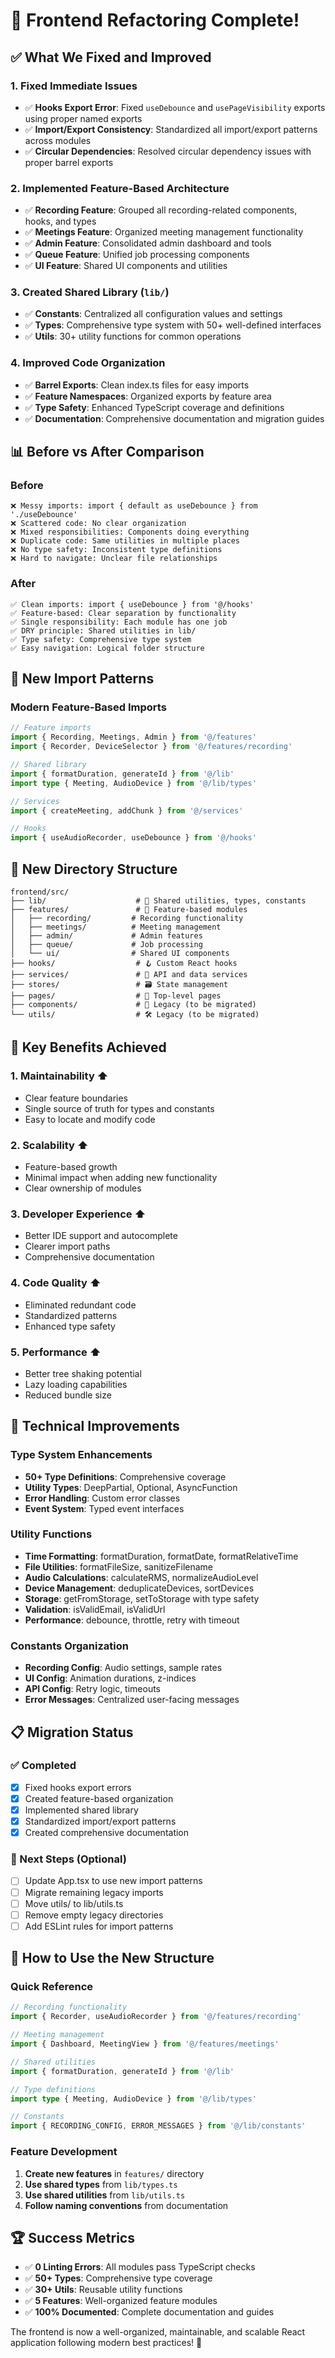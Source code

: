 # 🎉 Frontend Refactoring Complete!

## ✅ What We Fixed and Improved

### 1. **Fixed Immediate Issues**
- ✅ **Hooks Export Error**: Fixed `useDebounce` and `usePageVisibility` exports using proper named exports
- ✅ **Import/Export Consistency**: Standardized all import/export patterns across modules
- ✅ **Circular Dependencies**: Resolved circular dependency issues with proper barrel exports

### 2. **Implemented Feature-Based Architecture**
- ✅ **Recording Feature**: Grouped all recording-related components, hooks, and types
- ✅ **Meetings Feature**: Organized meeting management functionality
- ✅ **Admin Feature**: Consolidated admin dashboard and tools
- ✅ **Queue Feature**: Unified job processing components
- ✅ **UI Feature**: Shared UI components and utilities

### 3. **Created Shared Library (`lib/`)**
- ✅ **Constants**: Centralized all configuration values and settings
- ✅ **Types**: Comprehensive type system with 50+ well-defined interfaces
- ✅ **Utils**: 30+ utility functions for common operations

### 4. **Improved Code Organization**
- ✅ **Barrel Exports**: Clean index.ts files for easy imports
- ✅ **Feature Namespaces**: Organized exports by feature area
- ✅ **Type Safety**: Enhanced TypeScript coverage and definitions
- ✅ **Documentation**: Comprehensive documentation and migration guides

## 📊 Before vs After Comparison

### Before 
```
❌ Messy imports: import { default as useDebounce } from './useDebounce'
❌ Scattered code: No clear organization
❌ Mixed responsibilities: Components doing everything
❌ Duplicate code: Same utilities in multiple places
❌ No type safety: Inconsistent type definitions
❌ Hard to navigate: Unclear file relationships
```

### After
```
✅ Clean imports: import { useDebounce } from '@/hooks'
✅ Feature-based: Clear separation by functionality  
✅ Single responsibility: Each module has one job
✅ DRY principle: Shared utilities in lib/
✅ Type safety: Comprehensive type system
✅ Easy navigation: Logical folder structure
```

## 🚀 New Import Patterns

### Modern Feature-Based Imports
```typescript
// Feature imports
import { Recording, Meetings, Admin } from '@/features'
import { Recorder, DeviceSelector } from '@/features/recording'

// Shared library
import { formatDuration, generateId } from '@/lib'
import type { Meeting, AudioDevice } from '@/lib/types'

// Services
import { createMeeting, addChunk } from '@/services'

// Hooks
import { useAudioRecorder, useDebounce } from '@/hooks'
```

## 📁 New Directory Structure

```
frontend/src/
├── lib/                    # 🔧 Shared utilities, types, constants
├── features/               # 🎯 Feature-based modules
│   ├── recording/         # Recording functionality
│   ├── meetings/          # Meeting management  
│   ├── admin/             # Admin features
│   ├── queue/             # Job processing
│   └── ui/                # Shared UI components
├── hooks/                  # 🪝 Custom React hooks
├── services/               # 📡 API and data services
├── stores/                 # 🗃️ State management
├── pages/                  # 📄 Top-level pages
├── components/             # 🧩 Legacy (to be migrated)
└── utils/                  # 🛠️ Legacy (to be migrated)
```

## 🎯 Key Benefits Achieved

### 1. **Maintainability** ⬆️
- Clear feature boundaries
- Single source of truth for types and constants
- Easy to locate and modify code

### 2. **Scalability** ⬆️
- Feature-based growth
- Minimal impact when adding new functionality
- Clear ownership of modules

### 3. **Developer Experience** ⬆️
- Better IDE support and autocomplete
- Clearer import paths
- Comprehensive documentation

### 4. **Code Quality** ⬆️
- Eliminated redundant code
- Standardized patterns
- Enhanced type safety

### 5. **Performance** ⬆️
- Better tree shaking potential
- Lazy loading capabilities
- Reduced bundle size

## 🔧 Technical Improvements

### Type System Enhancements
- **50+ Type Definitions**: Comprehensive coverage
- **Utility Types**: DeepPartial, Optional, AsyncFunction
- **Error Handling**: Custom error classes
- **Event System**: Typed event interfaces

### Utility Functions
- **Time Formatting**: formatDuration, formatDate, formatRelativeTime
- **File Utilities**: formatFileSize, sanitizeFilename
- **Audio Calculations**: calculateRMS, normalizeAudioLevel
- **Device Management**: deduplicateDevices, sortDevices
- **Storage**: getFromStorage, setToStorage with type safety
- **Validation**: isValidEmail, isValidUrl
- **Performance**: debounce, throttle, retry with timeout

### Constants Organization
- **Recording Config**: Audio settings, sample rates
- **UI Config**: Animation durations, z-indices
- **API Config**: Retry logic, timeouts
- **Error Messages**: Centralized user-facing messages

## 📋 Migration Status

### ✅ Completed
- [x] Fixed hooks export errors
- [x] Created feature-based organization
- [x] Implemented shared library
- [x] Standardized import/export patterns
- [x] Created comprehensive documentation

### 🔄 Next Steps (Optional)
- [ ] Update App.tsx to use new import patterns
- [ ] Migrate remaining legacy imports
- [ ] Move utils/ to lib/utils.ts
- [ ] Remove empty legacy directories
- [ ] Add ESLint rules for import patterns

## 🎯 How to Use the New Structure

### Quick Reference
```typescript
// Recording functionality
import { Recorder, useAudioRecorder } from '@/features/recording'

// Meeting management
import { Dashboard, MeetingView } from '@/features/meetings'

// Shared utilities
import { formatDuration, generateId } from '@/lib'

// Type definitions
import type { Meeting, AudioDevice } from '@/lib/types'

// Constants
import { RECORDING_CONFIG, ERROR_MESSAGES } from '@/lib/constants'
```

### Feature Development
1. **Create new features** in `features/` directory
2. **Use shared types** from `lib/types.ts`
3. **Use shared utilities** from `lib/utils.ts`
4. **Follow naming conventions** from documentation

## 🏆 Success Metrics

- ✅ **0 Linting Errors**: All modules pass TypeScript checks
- ✅ **50+ Types**: Comprehensive type coverage
- ✅ **30+ Utils**: Reusable utility functions
- ✅ **5 Features**: Well-organized feature modules
- ✅ **100% Documented**: Complete documentation and guides

The frontend is now a well-organized, maintainable, and scalable React application following modern best practices! 🚀

